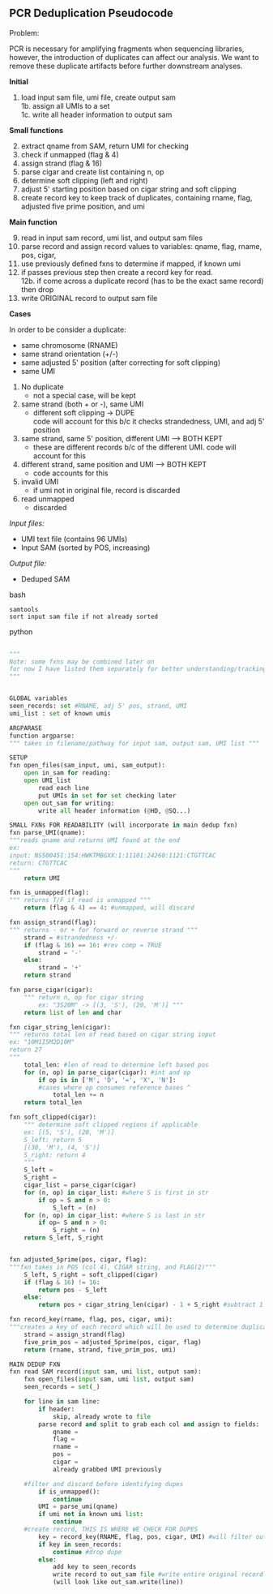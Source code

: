 ## PCR Deduplication Pseudocode

Problem:

PCR is necessary for amplifying fragments when sequencing libraries, however, the introduction of duplicates can affect our analysis. We want to remove these duplicate artifacts before further downstream analyses. 


**Initial**

1. load input sam file, umi file, create output sam<br>
1b. assign all UMIs to a set<br>
1c. write all header information to output sam<br>

**Small functions**<br>

2. extract qname from SAM, return UMI for checking
3. check if unmapped (flag & 4)
4. assign strand (flag & 16)
5. parse cigar and create list containing n, op
6. determine soft clipping (left and right)
7. adjust 5' starting position based on cigar string and soft clipping
8. create record key to keep track of duplicates, containing rname, flag, adjusted five prime position, and umi

**Main function**

9. read in input sam record, umi list, and output sam files
10. parse record and assign record values to variables: qname, flag, rname, pos, cigar,
11. use previously defined fxns to determine if mapped, if known umi
12. if passes previous step then create a record key for read.<br>
12b. if come across a duplicate record (has to be the exact same record) then drop
13. write ORIGINAL record to output sam file

**Cases**

In order to be consider a duplicate:
- same chromosome (RNAME)
- same strand orientation (+/-)
- same adjusted 5' position (after correcting for soft clipping)
- same UMI


1. No duplicate
    - not a special case, will be kept
2. same strand (both + or -), same UMI<BR>
    - different soft clipping -> DUPE<br>
    code will account for this b/c it checks strandedness, UMI, and adj 5' position
3. same strand, same 5' position, different UMI --> BOTH KEPT
    - these are different records b/c of the different UMI. code will account for this
4. different strand, same position and UMI --> BOTH KEPT
    - code accounts for this
5. invalid UMI
    - if umi not in original file, record is discarded
6. read unmapped
    - discarded


*Input files:*

- UMI text file (contains 96 UMIs)
- Input SAM (sorted by POS, increasing)

*Output file:*

- Deduped SAM

bash
```
samtools
sort input sam file if not already sorted
```

python
```python
 
"""
Note: some fxns may be combined later on
for now I have listed them separately for better understanding/tracking
"""


GLOBAL variables
seen_records: set #RNAME, adj 5' pos, strand, UMI
umi_list : set of known umis

ARGPARASE
function argparse:
""" takes in filename/pathway for input sam, output sam, UMI list """

SETUP
fxn open_files(sam_input, umi, sam_output):
    open in_sam for reading:
    open UMI_list
        read each line
        put UMIs in set for set checking later
    open out_sam for writing:
        write all header information (@HD, @SQ...)

SMALL FXNs FOR READABILITY (will incorporate in main dedup fxn)
fxn parse_UMI(qname):
"""reads qname and returns UMI found at the end
ex:
input: NS500451:154:HWKTMBGXX:1:11101:24260:1121:CTGTTCAC
return: CTGTTCAC
"""
    return UMI

fxn is_unmapped(flag):
""" returns T/F if read is unmapped """
    return (flag & 4) == 4: #unmapped, will discard

fxn assign_strand(flag):
""" returns - or + for forward or reverse strand """
    strand = #strandedness +/-
    if (flag & 16) == 16: #rev comp = TRUE
        strand = '-'
    else:
        strand = '+'
    return strand

fxn parse_cigar(cigar):
    """ return n, op for cigar string 
        ex: "3S20M" -> [(3, 'S'), (20, 'M')] """
    return list of len and char

fxn cigar_string_len(cigar):
""" returns total len of read based on cigar string input 
ex: "10M1I5M2D10M"
return 27
"""
    total_len: #len of read to determine left based pos
    for (n, op) in parse_cigar(cigar): #int and op 
        if op is in ['M', 'D', '=', 'X', 'N']:
        #cases where op consumes reference bases ^
            total_len += n
    return total_len

fxn soft_clipped(cigar):
    """ determine soft clipped regions if applicable 
    ex: [(5, 'S'), (20, 'M')]
    S_left: return 5
    [(30, 'M'), (4, 'S')]
    S_right: return 4
    """
    S_left =
    S_right = 
    cigar_list = parse_cigar(cigar)
    for (n, op) in cigar_list: #where S is first in str
        if op = S and n > 0:
            S_left = (n)
    for (n, op) in cigar_list: #where S is last in str
        if op= S and n > 0:
            S_right = (n)
    return S_left, S_right


fxn adjusted_5prime(pos, cigar, flag):
"""fxn takes in POS (col 4), CIGAR string, and FLAG(2)"""
    S_left, S_right = soft_clipped(cigar)
    if (flag & 16) != 16:
        return pos - S_left
    else:
        return pos + cigar_string_len(cigar) - 1 + S_right #subtract 1 bc already starting from position 1

fxn record_key(rname, flag, pos, cigar, umi):
"""creates a key of each record which will be used to determine duplicates. if keys are exact matches:duplicate. if one of the parameters differs then both records will be kept later"""
    strand = assign_strand(flag)
    five_prim_pos = adjusted_5prime(pos, cigar, flag)
    return (rname, strand, five_prim_pos, umi)

MAIN DEDUP FXN
fxn read SAM record(input sam, umi list, output sam):
    fxn open_files(input sam, umi list, output sam)
    seen_records = set(_)

    for line in sam line:
        if header:
            skip, already wrote to file
        parse record and split to grab each col and assign to fields:
            qname =
            flag = 
            rname = 
            pos = 
            cigar =
            already grabbed UMI previously

    #filter and discard before identifying dupes
        if is_unmapped():
            continue
        UMI = parse_umi(qname)
        if umi not in known umi list:
            continue
    #create record, THIS IS WHERE WE CHECK FOR DUPES
        key = record_key(RNAME, flag, pos, cigar, UMI) #will filter out dupes b/c utilizing ADJUSTED 5' position and umi as well
        if key in seen_records:
            continue #drop dupe
        else:
            add key to seen_records
            write record to out_sam file #write entire original record to sam file
            (will look like out_sam.write(line))
```



